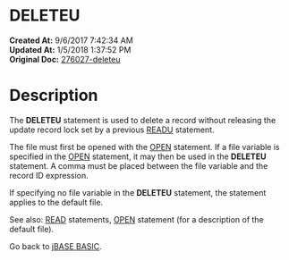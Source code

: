 # DELETEU

**Created At:** 9/6/2017 7:42:34 AM  
**Updated At:** 1/5/2018 1:37:52 PM  
**Original Doc:** [276027-deleteu](https://docs.jbase.com/36868-jbase-basic/276027-deleteu)  


# Description

The **DELETEU** statement is used to delete a record without releasing the update record lock set by a previous [READU](278774-readu) statement.

The file must first be opened with the [OPEN](277537-open) statement. If a file variable is specified in the [OPEN](277537-open) statement, it may then be used in the **DELETEU** statement. A comma must be placed between the file variable and the record ID expression.

If specifying no file variable in the **DELETEU** statement, the statement applies to the default file.



See also: [READ](277646-read) statements, [OPEN](277537-open) statement (for a description of the default file).

Go back to [jBASE BASIC](263498-jbase-basic).
